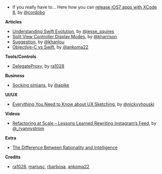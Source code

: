 * If you really have to... Here how you can [release iOS7 apps with XCode 8](http://cordobo.com/2281-quick-tip-release-ios-7-apps-with-xcode-8/), by [@cordobo](https://twitter.com/cordobo)

**Articles**

* [Understanding Swift Evolution](http://www.jessesquires.com/understanding-swift-evolution/), by [@jesse_squires](https://twitter.com/jesse_squires)
* [Split View Controller Display Modes](http://useyourloaf.com/blog/split-view-controller-display-modes/), by [@kharrison](https://twitter.com/kharrison)
* [Suggestion](http://khanlou.com/2016/10/suggestion/), by [@khanlou](http://www.twitter.com/khanlou)
* [Objective-C vs Swift](https://medium.com/@ankoma22/objective-c-vs-swift-904c71dfc75b#.lmaszgteg), by [@ankoma22](https://twitter.com/ankoma22)


**Tools/Controls**

* [DelegateProxy](https://github.com/ra1028/DelegateProxy), by [ra1028](https://github.com/ra1028)

**Business**

* [Socking simians](http://www.allenpike.com/2016/socking-simians/), by [@apike](http://www.twitter.com/apike/)

**UI/UX**

* [Everything You Need to Know about UX Sketching](https://www.toptal.com/designers/ux/guide-to-ux-sketching), by [@nickvyhouski](https://twitter.com/nickvyhouski)

**Videos**

* [Refactoring at Scale – Lessons Learned Rewriting Instagram’s Feed](https://realm.io/news/tryswift-ryan-nystrom-refactoring-at-scale-lessons-learned-rewriting-instagram-feed/), by [@_ryannystrom](https://twitter.com/_ryannystrom)

**Extra**

* [The Difference Between Rationality and Intelligence](http://mobile.nytimes.com/2016/09/18/opinion/sunday/the-difference-between-rationality-and-intelligence.html?)

**Credits**

* [ra1028](https://github.com/ra1028), [mariusc](https://github.com/mariusc), [rbarbosa](https://github.com/rbarbosa), [ankoma22](https://github.com/Ankoma22)
